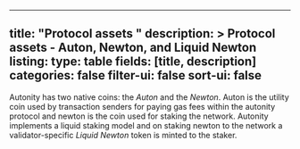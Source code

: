 
---
title: "Protocol assets "
description: >
  Protocol assets - Auton, Newton, and Liquid Newton
listing:
 type: table
 fields: [title, description]
 categories: false
 filter-ui: false
 sort-ui: false
---

Autonity has two native coins: the _Auton_ and the _Newton_. Auton is the utility coin used by transaction senders for paying gas fees within the autonity protocol and newton is the coin used for staking the network. Autonity implements a liquid staking model and on staking newton to the network a validator-specific _Liquid Newton_ token is minted to the staker.
